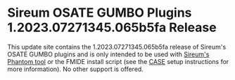 # Sireum OSATE GUMBO Plugins 1.2023.07271345.065b5fa Release

This update site contains the 1.2023.07271345.065b5fa release of Sireum's OSATE GUMBO plugins and is only
intended to be used with [Sireum's Phantom tool](https://github.com/sireum/phantom)
or the FMIDE install script (see the
[CASE](https://github.com/sireum/case-env#setting-up-fmide-and-hamr-only)
setup instructions for more information). No other support is offered.
